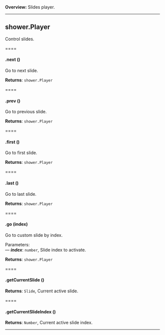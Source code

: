 **Overview:** Slides player.
* * *



## shower.Player

Control slides.




====
#### .next () 

Go to next slide.


**Returns**: `shower.Player`

====
#### .prev () 

Go to previous slide.


**Returns**: `shower.Player`

====
#### .first () 

Go to first slide.


**Returns**: `shower.Player`

====
#### .last () 

Go to last slide.


**Returns**: `shower.Player`

====
#### .go (index) 

Go to custom slide by index.

Parameters:<br>
— ***index***: `number`, Slide index to activate.<br>

**Returns**: `shower.Player`

====
#### .getCurrentSlide () 


**Returns**: `Slide`, Current active slide.

====
#### .getCurrentSlideIndex () 


**Returns**: `Number`, Current active slide index.



* * *




